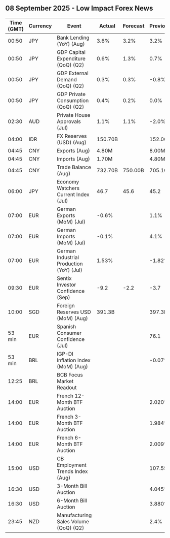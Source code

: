 ## 08 September 2025 - Low Impact Forex News

| Time (GMT) | Currency | Event | Actual | Forecast | Previous |
|------|----------|-------|--------|----------|----------|
| 00:50 | JPY | Bank Lending (YoY) (Aug) | 3.6% | 3.2% | 3.2% |
| 00:50 | JPY | GDP Capital Expenditure (QoQ) (Q2) | 0.6% | 1.3% | 0.7% |
| 00:50 | JPY | GDP External Demand (QoQ) (Q2) | 0.3% | 0.3% | -0.8% |
| 00:50 | JPY | GDP Private Consumption (QoQ) (Q2) | 0.4% | 0.2% | 0.0% |
| 02:30 | AUD | Private House Approvals (Jul) | 1.1% | 1.1% | -2.0% |
| 04:00 | IDR | FX Reserves (USD) (Aug) | 150.70B |  | 152.00B |
| 04:45 | CNY | Exports (Aug) | 4.80M |  | 8.00M |
| 04:45 | CNY | Imports (Aug) | 1.70M |  | 4.80M |
| 04:45 | CNY | Trade Balance (Aug) | 732.70B | 750.00B | 705.10B |
| 06:00 | JPY | Economy Watchers Current Index (Jul) | 46.7 | 45.6 | 45.2 |
| 07:00 | EUR | German Exports (MoM) (Jul) | -0.6% |  | 1.1% |
| 07:00 | EUR | German Imports (MoM) (Jul) | -0.1% |  | 4.1% |
| 07:00 | EUR | German Industrial Production (YoY) (Jul) | 1.53% |  | -1.82% |
| 09:30 | EUR | Sentix Investor Confidence (Sep) | -9.2 | -2.2 | -3.7 |
| 10:00 | SGD | Foreign Reserves USD (MoM) (Aug) | 391.3B |  | 397.3B |
| 53 min | EUR | Spanish Consumer Confidence (Jul) |  |  | 76.1 |
| 53 min | BRL | IGP-DI Inflation Index (MoM) (Aug) |  |  | -0.07% |
| 12:25 | BRL | BCB Focus Market Readout |  |  |  |
| 14:00 | EUR | French 12-Month BTF Auction |  |  | 2.020% |
| 14:00 | EUR | French 3-Month BTF Auction |  |  | 1.984% |
| 14:00 | EUR | French 6-Month BTF Auction |  |  | 2.009% |
| 15:00 | USD | CB Employment Trends Index (Aug) |  |  | 107.55 |
| 16:30 | USD | 3-Month Bill Auction |  |  | 4.045% |
| 16:30 | USD | 6-Month Bill Auction |  |  | 3.880% |
| 23:45 | NZD | Manufacturing Sales Volume (QoQ) (Q2) |  |  | 2.4% |
